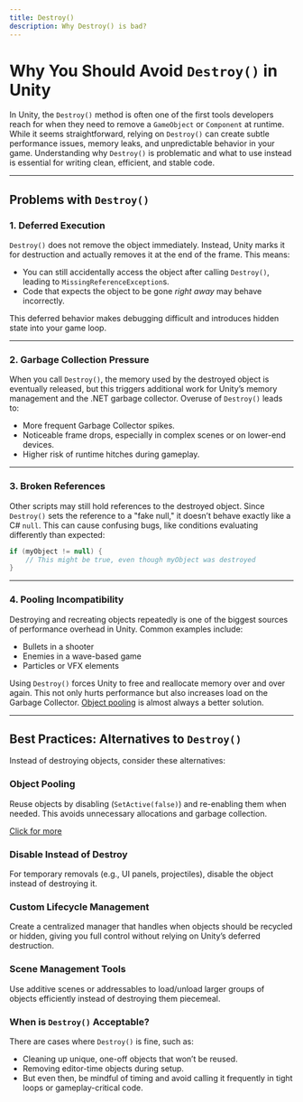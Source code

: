 ```yaml
---
title: Destroy()
description: Why Destroy() is bad?
---
```


# Why You Should Avoid `Destroy()` in Unity

In Unity, the `Destroy()` method is often one of the first tools developers reach for when they need to remove a `GameObject` or `Component` at runtime. While it seems straightforward, relying on `Destroy()` can create subtle performance issues, memory leaks, and unpredictable behavior in your game. Understanding why `Destroy()` is problematic and what to use instead is essential for writing clean, efficient, and stable code.

---

## Problems with `Destroy()`

### 1. Deferred Execution
`Destroy()` does not remove the object immediately. Instead, Unity marks it for destruction and actually removes it at the end of the frame. This means:

- You can still accidentally access the object after calling `Destroy()`, leading to `MissingReferenceException`s.
- Code that expects the object to be gone *right away* may behave incorrectly.

This deferred behavior makes debugging difficult and introduces hidden state into your game loop.

---

### 2. Garbage Collection Pressure
When you call `Destroy()`, the memory used by the destroyed object is eventually released, but this triggers additional work for Unity’s memory management and the .NET garbage collector. Overuse of `Destroy()` leads to:

- More frequent Garbage Collector spikes.
- Noticeable frame drops, especially in complex scenes or on lower-end devices.
- Higher risk of runtime hitches during gameplay.

---

### 3. Broken References
Other scripts may still hold references to the destroyed object. Since `Destroy()` sets the reference to a "fake null," it doesn’t behave exactly like a C# `null`. This can cause confusing bugs, like conditions evaluating differently than expected:

```csharp
if (myObject != null) {
    // This might be true, even though myObject was destroyed
}
```

---

### 4. Pooling Incompatibility
Destroying and recreating objects repeatedly is one of the biggest sources of performance overhead in Unity. Common examples include:
- Bullets in a shooter
- Enemies in a wave-based game
- Particles or VFX elements

Using `Destroy()` forces Unity to free and reallocate memory over and over again. This not only hurts performance but also increases load on the Garbage Collector. [Object pooling](http://localhost:3000/Coding%20Standards/Best%20Practices/Object%20Pooling) is almost always a better solution.

---

## Best Practices: Alternatives to `Destroy()`
Instead of destroying objects, consider these alternatives:

### Object Pooling
Reuse objects by disabling (`SetActive(false)`) and re-enabling them when needed. This avoids unnecessary allocations and garbage collection.

[Click for more](http://localhost:3000/Coding%20Standards/Best%20Practices/Object%20Pooling)

### Disable Instead of Destroy
For temporary removals (e.g., UI panels, projectiles), disable the object instead of destroying it.

### Custom Lifecycle Management
Create a centralized manager that handles when objects should be recycled or hidden, giving you full control without relying on Unity’s deferred destruction.

### Scene Management Tools
Use additive scenes or addressables to load/unload larger groups of objects efficiently instead of destroying them piecemeal.

### When is `Destroy()` Acceptable?

There are cases where `Destroy()` is fine, such as:

- Cleaning up unique, one-off objects that won’t be reused.
- Removing editor-time objects during setup.
- But even then, be mindful of timing and avoid calling it frequently in tight loops or gameplay-critical code.
